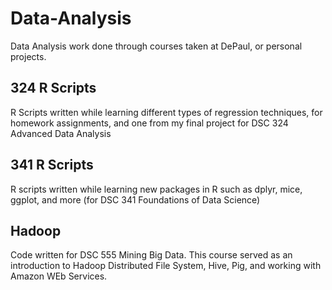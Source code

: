 # Data-Analysis
Data Analysis work done through courses taken at DePaul, or personal projects. 

## 324 R Scripts
R Scripts written while learning different types of regression techniques, for homework assignments, and one from my final project for DSC 324 Advanced Data Analysis

## 341 R Scripts
R scripts written while learning new packages in R such as dplyr, mice, ggplot, and more (for DSC 341 Foundations of Data Science)

## Hadoop
Code written for DSC 555 Mining Big Data. This course served as an introduction to Hadoop Distributed File System, Hive, Pig, and working with Amazon WEb Services. 
